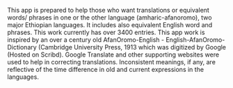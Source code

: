 This app is prepared to help those who want translations or equivalent words/ phrases in one or the other language (amharic-afanoromo), two major Ethiopian languages. 
It includes also equivalent English word and phrases. This work currently has over 3400 entries. 
This app work is inspired by an over a century old AfanOromo-English - English-AfanOromo-Dictionary (Cambridge University Press, 1913 which was digitized by Google (Hosted on Scribd).
Google Translate and other supporting websites were used to help in correcting translations. 
Inconsistent meanings, if any, are reflective of the time difference in old and current expressions in the languages.
